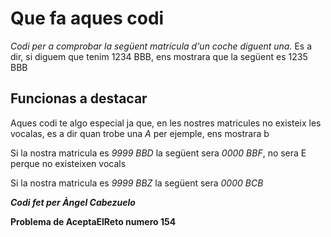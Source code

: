 # Que fa aques codi
*Codi per a comprobar la següent matricula d'un coche diguent una.*
Es a dir, si diguem que tenim 1234 BBB, ens mostrara que la següent es 1235 BBB

## Funcionas a destacar
Aques codi te algo especial ja que, en les nostres matricules no existeix les vocalas, es a dir quan trobe una *A* per ejemple, ens mostrara b

Si la nostra matricula es *9999 BBD* la següent sera *0000 BBF*, no sera E perque no existeixen vocals

Si la nostra matricula es *9999 BBZ* la següent sera *0000 BCB*

***Codi fet per Àngel Cabezuelo***

**Problema de AceptaElReto numero 154**

